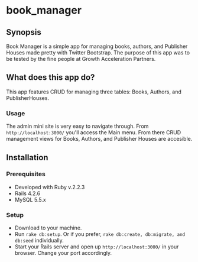 # book_manager
## Synopsis

Book Manager is a simple app for managing books, authors, and Publisher Houses made pretty with Twitter Bootstrap. The purpose of this app was to be tested by the fine people at Growth Acceleration Partners.

## What does this app do?
This app features CRUD for managing three tables: Books, Authors, and PublisherHouses.  

### Usage
The admin mini site is very easy to navigate through. From `http://localhost:3000/` you'll access the Main menu. From there CRUD management views for Books, Authors, and Publisher Houses are accesible.

## Installation
### Prerequisites
* Developed with Ruby v.2.2.3
* Rails 4.2.6
* MySQL 5.5.x

### Setup
* Download to your machine.
* Run `rake db:setup`. Or if you prefer, `rake db:create, db:migrate, and db:seed` individually.
* Start your Rails server and open up `http://localhost:3000/` in your browser. Change your port accordingly.
